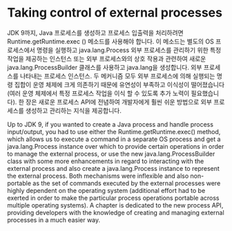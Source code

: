# Taking control of external processes

JDK 9까지, Java 프로세스를 생성하고 프로세스 입출력을 처리하려면 Runtime.getRuntime.exec () 메소드를 사용해야 합니다. 이 메소드는 별도의 OS 프로세스에서 명령을 실행하고 java.lang.Process 외부 프로세스를 관리하기 위한 특정 작업을 제공하는 인스턴스 또는 외부 프로세스와의 상호 작용과 관련하여 새로운 java.lang.ProcessBuilder 클래스를 사용하고 java.lang을 생성합니다. 외부 프로세스를 나타내는 프로세스 인스턴스. 두 메커니즘 모두 외부 프로세스에 의해 실행되는 명령 집합이 운영 체제에 크게 의존하기 때문에 유연성이 부족하고 이식성이 떨어졌습니다 (여러 운영 체제에서 특정 프로세스 작업을 이식 할 수 있도록 추가 노력이 필요했습니다). 한 장은 새로운 프로세스 API에 전념하여 개발자에게 훨씬 쉬운 방법으로 외부 프로세스를 생성하고 관리하는 지식을 제공합니다.

Up to JDK 9, if you wanted to create a Java process and handle process input/output, you had to use either the Runtime.getRuntime.exec() method, which allows us to execute a command in a separate OS process and get a java.lang.Process instance over which to provide certain operations in order to manage the external process, or use the new java.lang.ProcessBuilder class with some more enhancements in regard to interacting with the external process and also create a java.lang.Process instance to represent the external process. Both mechanisms were inflexible and also non-portable as the set of commands executed by the external processes were highly dependent on the operating system (additional effort had to be exerted in order to make the particular process operations portable across multiple operating systems). A chapter is dedicated to the new process API, providing developers with the knowledge of creating and managing external processes in a much easier way.